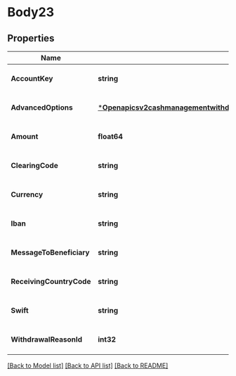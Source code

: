 # Body23

## Properties
Name | Type | Description | Notes
------------ | ------------- | ------------- | -------------
**AccountKey** | **string** |  | [optional] [default to null]
**AdvancedOptions** | [***Openapicsv2cashmanagementwithdrawalsWithdrawIBanSwiftAdvancedOptions**](openapicsv2cashmanagementwithdrawalsWithdrawIBanSwift_AdvancedOptions.md) |  | [optional] [default to null]
**Amount** | **float64** |  | [optional] [default to null]
**ClearingCode** | **string** |  | [optional] [default to null]
**Currency** | **string** |  | [optional] [default to null]
**Iban** | **string** |  | [optional] [default to null]
**MessageToBeneficiary** | **string** |  | [optional] [default to null]
**ReceivingCountryCode** | **string** |  | [optional] [default to null]
**Swift** | **string** |  | [optional] [default to null]
**WithdrawalReasonId** | **int32** |  | [optional] [default to null]

[[Back to Model list]](../README.md#documentation-for-models) [[Back to API list]](../README.md#documentation-for-api-endpoints) [[Back to README]](../README.md)

